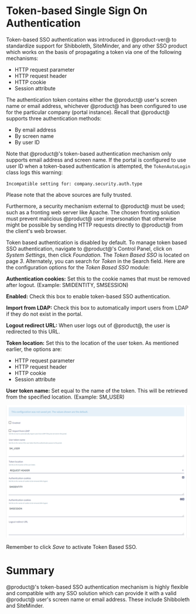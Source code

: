 # Token-based Single Sign On Authentication [](id=token-based-single-sign-on-authentication)

Token-based SSO authentication was introduced in @product-ver@ to standardize
support for Shibboleth, SiteMinder, and any other SSO product which works on
the basis of propagating a token via one of the following mechanisms:

- HTTP request parameter
- HTTP request header
- HTTP cookie
- Session attribute

The authentication token contains either the @product@ user's screen name
or email address, whichever @product@ has been configured to use for the
particular company (portal instance). Recall that @product@ supports three authentication methods:

- By email address
- By screen name
- By user ID

Note that @product@'s token-based authentication mechanism only supports email
address and screen name. If the portal is configured to use user ID when a
token-based authentication is attempted, the `TokenAutoLogin` class logs this
warning:

    Incompatible setting for: company.security.auth.type

Please note that the above sources are fully trusted. 

Furthermore, a security mechanism external to @product@ must be used; such as a
fronting web server like Apache. The chosen fronting solution must prevent
malicious @product@ user impersonation that otherwise might be possible by
sending HTTP requests directly to @product@ from the client's web browser.

Token based authentication is disabled by default. To manage token
based SSO authentication, navigate to @product@'s Control Panel, click on
*System Settings*, then click *Foundation*. The *Token Based SSO* is located on
page *3*. Alternately, you can search for *Token* in the Search field. Here are
the configuration options for the *Token Based SSO* module:

**Authentication cookies:** Set this to the cookie names that must be removed
after logout. (Example: SMIDENTITY, SMSESSION)

**Enabled:** Check this box to enable token-based SSO authentication.

**Import from LDAP:** Check this box to automatically import users from LDAP if
they do not exist in the portal.

**Logout redirect URL:** When user logs out of @product@, the user is
redirected to this URL.

**Token location:** Set this to the location of the user token. As mentioned
earlier, the options are:

- HTTP request parameter
- HTTP request header
- HTTP cookie
- Session attribute

**User token name:** Set equal to the name of the token. This will be retrieved
from the specified location. (Example: SM_USER)

![Figure 1 shows an example from the Control Panel.](../../../images/token-based-sso.png)

Remember to click *Save* to activate Token Based SSO.

# Summary [](id=summary)

@product@'s token-based SSO authentication mechanism is highly flexible
and compatible with any SSO solution which can provide it with a valid @product@
user's screen name or email address. These include Shibboleth and SiteMinder.
